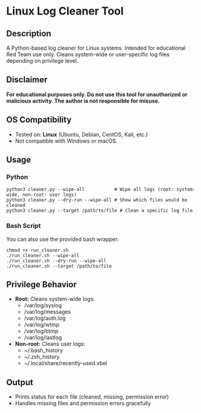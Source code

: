 # Linux Log Cleaner Tool

## Description
A Python-based log cleaner for Linux systems. Intended for educational Red Team use only. Cleans system-wide or user-specific log files depending on privilege level.

## Disclaimer
**For educational purposes only. Do not use this tool for unauthorized or malicious activity. The author is not responsible for misuse.**


## OS Compatibility
- Tested on: **Linux** (Ubuntu, Debian, CentOS, Kali, etc.)
- Not compatible with Windows or macOS.

## Usage
### Python
```
python3 cleaner.py --wipe-all           # Wipe all logs (root: system-wide, non-root: user logs)
python3 cleaner.py --dry-run --wipe-all # Show which files would be cleaned
python3 cleaner.py --target /path/to/file # Clean a specific log file
```

### Bash Script
You can also use the provided bash wrapper:
```
chmod +x run_cleaner.sh
./run_cleaner.sh --wipe-all
./run_cleaner.sh --dry-run --wipe-all
./run_cleaner.sh --target /path/to/file
```

## Privilege Behavior
- **Root:** Cleans system-wide logs:
  - /var/log/syslog
  - /var/log/messages
  - /var/log/auth.log
  - /var/log/wtmp
  - /var/log/btmp
  - /var/log/lastlog
- **Non-root:** Cleans user logs:
  - ~/.bash_history
  - ~/.zsh_history
  - ~/.local/share/recently-used.xbel

## Output
- Prints status for each file (cleaned, missing, permission error)
- Handles missing files and permission errors gracefully

